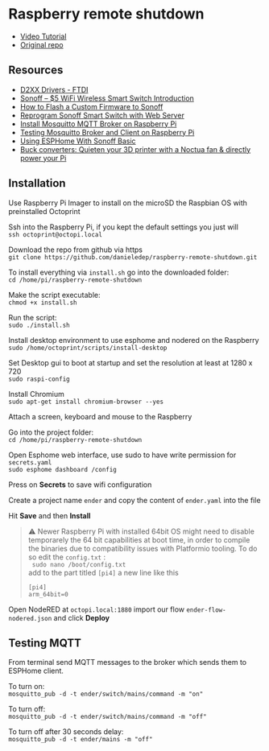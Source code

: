 # Raspberry remote shutdown
 

 - [Video Tutorial](https://youtu.be/WR0WdTBQJGo)   
 - [Original repo](https://github.com/SensorsIot/Raspberry-remote-shutdown)   

## Resources

- [D2XX Drivers - FTDI](https://ftdichip.com/drivers/d2xx-drivers/)
- [Sonoff – $5 WiFi Wireless Smart Switch Introduction](https://randomnerdtutorials.com/sonoff-5-wifi-wireless-smart-switch-introduction/)
- [How to Flash a Custom Firmware to Sonoff](https://randomnerdtutorials.com/how-to-flash-a-custom-firmware-to-sonoff/)
- [Reprogram Sonoff Smart Switch with Web Server](https://randomnerdtutorials.com/reprogram-sonoff-smart-switch-with-web-server/)
- [Install Mosquitto MQTT Broker on Raspberry Pi](https://randomnerdtutorials.com/how-to-install-mosquitto-broker-on-raspberry-pi/)
- [Testing Mosquitto Broker and Client on Raspberry Pi](https://randomnerdtutorials.com/testing-mosquitto-broker-and-client-on-raspbbery-pi/)
- [Using ESPHome With Sonoff Basic](https://esphome.io/devices/sonoff_basic.html)
- [Buck converters: Quieten your 3D printer with a Noctua fan & directly power your Pi](https://www.youtube.com/watch?v=yW9ovo9CHi0)

## Installation 

Use Raspberry Pi Imager to install on the microSD the Raspbian OS with preinstalled Octoprint

Ssh into the Raspberry Pi, if you kept the default settings you just will   
``` ssh octoprint@octopi.local ```

Download the repo from github via https   
` git clone https://github.com/danieledep/raspberry-remote-shutdown.git `

To install everything via `install.sh` go into the downloaded folder:   
` cd /home/pi/raspberry-remote-shutdown ` 

Make the script executable:   
` chmod +x install.sh `   

Run the script:    
` sudo ./install.sh `  

Install desktop environment to use esphome and nodered on the Raspberry  
`sudo /home/octoprint/scripts/install-desktop `

Set Desktop gui to boot at startup and set the resolution at least at 1280 x 720   
` sudo raspi-config `

Install Chromium   
`sudo apt-get install chromium-browser --yes `

Attach a screen, keyboard and mouse to the Raspberry 

Go into the project folder:   
` cd /home/pi/raspberry-remote-shutdown ` 

Open Esphome web interface, use sudo to have write permission for `secrets.yaml`    
` sudo esphome dashboard /config `

Press on **Secrets** to save wifi configuration

Create a project name `ender` and copy the content of `ender.yaml` into the file  

Hit **Save** and then **Install**

> ⚠️ Newer Raspberry Pi with installed 64bit OS might need to disable temporarely the 64 bit capabilities at boot time, in order to compile the binaries due to compatibility issues with Platformio tooling. To do so edit the `config.txt` :  
> ` sudo nano /boot/config.txt`   
> add to the part titled `[pi4]` a new line like this
> ```
> [pi4]   
> arm_64bit=0 
> ```

Open NodeRED at `octopi.local:1880` import our flow `ender-flow-nodered.json` and click **Deploy**

 
 

## Testing MQTT

From terminal send MQTT messages to the broker which sends them to ESPHome client.    

To turn on:   
``` mosquitto_pub -d -t ender/switch/mains/command -m "on" ```   

To turn off:   
``` mosquitto_pub -d -t ender/switch/mains/command -m "off" ```   

To turn off after 30 seconds delay:   
``` mosquitto_pub -d -t ender/mains -m "off" ```   

